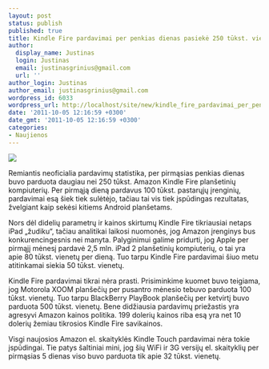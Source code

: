 ```yaml
---
layout: post
status: publish
published: true
title: Kindle Fire pardavimai per penkias dienas pasiekė 250 tūkst. vienetų ribą
author:
  display_name: Justinas
  login: Justinas
  email: justinasgrinius@gmail.com
  url: ''
author_login: Justinas
author_email: justinasgrinius@gmail.com
wordpress_id: 6033
wordpress_url: http://localhost/site/new/kindle_fire_pardavimai_per_penkias_dienas_pasieke_250_tukst_vienetu_riba/
date: '2011-10-05 12:16:59 +0300'
date_gmt: '2011-10-05 12:16:59 +0300'
categories:
- Naujienos
---
```

<div class="imgright"><img src="http://technews.lt/upload/amazon-kindle-fire-tablet.jpg"  /></div>
<p>Remiantis neoficialia pardavimų statistika, per pirmąsias penkias dienas buvo parduota daugiau nei 250 tūkst. Amazon Kindle Fire planšetinių kompiuterių. Per pirmąją dieną pardavus 100 tūkst. pastarųjų įrenginių, pardavimai esą šiek tiek sulėtėjo, tačiau tai vis tiek įspūdingas rezultatas, žvelgiant kaip sekėsi kitiems Android planšetams.</p>
<p>Nors dėl didelių parametrų ir kainos skirtumų Kindle Fire tikriausiai netaps iPad „žudiku“, tačiau analitikai laikosi nuomonės, jog Amazon įrenginys bus konkurencingesnis nei manyta. Palyginimui galime pridurti, jog Apple per pirmąjį mėnesį pardavė 2,5 mln. iPad 2 planšetinių kompiuterių, o tai yra apie 80 tūkst. vienetų per dieną. Tuo tarpu Kindle Fire pardavimai šiuo metu atitinkamai siekia 50 tūkst. vienetų.</p>
<p>Kindle Fire pardavimai tikrai nėra prasti. Prisiminkime kuomet buvo teigiama, jog Motorola XOOM planšečių per pusantro mėnesio tebuvo parduota 100 tūkst. vienetų. Tuo tarpu BlackBerry PlayBook planšečių per ketvirtį buvo parduota 500 tūkst. vienetų. Bene didžiausia pardavimų priežastis yra agresyvi Amazon kainos politika. 199 dolerių kainos riba esą yra net 10 dolerių žemiau tikrosios Kindle Fire savikainos.</p>
<p>Visgi naujosios Amazon el. skaityklės Kindle Touch pardavimai nėra tokie įspūdingai. Tie patys šaltiniai mini, jog šių WiFi ir 3G versijų el. skaityklių per pirmąsias 5 dienas viso buvo parduota tik apie 32 tūkst. vienetų.</p>
